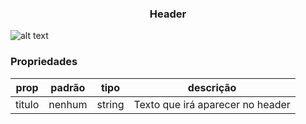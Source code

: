 <h3 align="center">Header</h3> 

![alt text](https://media.giphy.com/media/l378oBmfppv8NhEiY/giphy.gif)

### Propriedades 
| prop | padrão | tipo | descrição |
| ---- | ---- | ----| ---- |
| titulo | nenhum | string | Texto que irá aparecer no header |